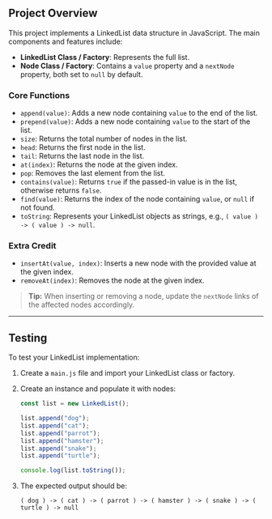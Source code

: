 ## Project Overview

This project implements a LinkedList data structure in JavaScript. The main components and features include:

- **LinkedList Class / Factory**: Represents the full list.
- **Node Class / Factory**: Contains a `value` property and a `nextNode` property, both set to `null` by default.

### Core Functions

- `append(value)`: Adds a new node containing `value` to the end of the list.
- `prepend(value)`: Adds a new node containing `value` to the start of the list.
- `size`: Returns the total number of nodes in the list.
- `head`: Returns the first node in the list.
- `tail`: Returns the last node in the list.
- `at(index)`: Returns the node at the given index.
- `pop`: Removes the last element from the list.
- `contains(value)`: Returns `true` if the passed-in value is in the list, otherwise returns `false`.
- `find(value)`: Returns the index of the node containing `value`, or `null` if not found.
- `toString`: Represents your LinkedList objects as strings, e.g., `( value ) -> ( value ) -> null`.

### Extra Credit

- `insertAt(value, index)`: Inserts a new node with the provided value at the given index.
- `removeAt(index)`: Removes the node at the given index.

> **Tip:** When inserting or removing a node, update the `nextNode` links of the affected nodes accordingly.

---

## Testing

To test your LinkedList implementation:

1. Create a `main.js` file and import your LinkedList class or factory.
2. Create an instance and populate it with nodes:

   ```js
   const list = new LinkedList();

   list.append("dog");
   list.append("cat");
   list.append("parrot");
   list.append("hamster");
   list.append("snake");
   list.append("turtle");

   console.log(list.toString());
   ```

3. The expected output should be:

   ```
   ( dog ) -> ( cat ) -> ( parrot ) -> ( hamster ) -> ( snake ) -> ( turtle ) -> null
   ```
